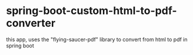 # spring-boot-custom-html-to-pdf-converter
this app, uses the "flying-saucer-pdf" library to convert from html to pdf in spring boot
